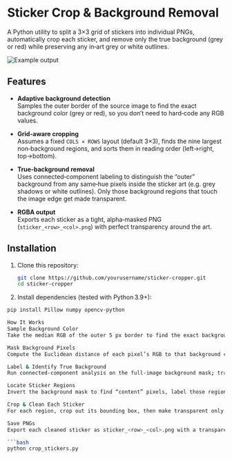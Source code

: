 # Sticker Crop & Background Removal

A Python utility to split a 3×3 grid of stickers into individual PNGs, automatically crop each sticker, and remove only the true background (grey or red) while preserving any in‑art grey or white outlines. 

![Example output](./examples/sticker_0_1.png)

## Features

- **Adaptive background detection**  
  Samples the outer border of the source image to find the exact background color (grey or red), so you don’t need to hard‑code any RGB values.

- **Grid‑aware cropping**  
  Assumes a fixed `COLS × ROWS` layout (default 3×3), finds the nine largest non‑background regions, and sorts them in reading order (left→right, top→bottom).

- **True‑background removal**  
  Uses connected‑component labeling to distinguish the “outer” background from any same‑hue pixels inside the sticker art (e.g. grey shadows or white outlines). Only those background regions that touch the image edge get made transparent.

- **RGBA output**  
  Exports each sticker as a tight, alpha‑masked PNG (`sticker_<row>_<col>.png`) with perfect transparency around the art.

## Installation

1. Clone this repository:
   ```bash
   git clone https://github.com/yourusername/sticker-cropper.git
   cd sticker-cropper

2. Install dependencies (tested with Python 3.9+):
```bash
pip install Pillow numpy opencv-python

How It Works
Sample Background Color
Take the median RGB of the outer 5 px border to find the exact background shade.

Mask Background Pixels
Compute the Euclidean distance of each pixel’s RGB to that background color; mark any within threshold as background.

Label & Identify True Background
Run connected‑component analysis on the full-image background mask; track which components touch the very edge of the image.

Locate Sticker Regions
Invert the background mask to find “content” pixels, label those regions, pick the nine largest, and order them left‑to‑right, top‑to‑bottom.

Crop & Clean Each Sticker
For each region, crop out its bounding box, then make transparent only those background pixels whose connected‑component label was flagged as “edge‑touching.”

Save PNGs
Export each cleaned sticker as sticker_<row>_<col>.png with a transparent background.

```bash
python crop_stickers.py
